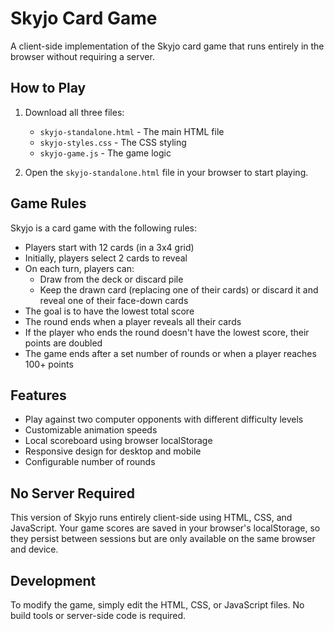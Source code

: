 # Skyjo Card Game

A client-side implementation of the Skyjo card game that runs entirely in the browser without requiring a server.

## How to Play

1. Download all three files:
   - `skyjo-standalone.html` - The main HTML file
   - `skyjo-styles.css` - The CSS styling
   - `skyjo-game.js` - The game logic

2. Open the `skyjo-standalone.html` file in your browser to start playing.

## Game Rules

Skyjo is a card game with the following rules:

- Players start with 12 cards (in a 3x4 grid)
- Initially, players select 2 cards to reveal
- On each turn, players can:
  - Draw from the deck or discard pile
  - Keep the drawn card (replacing one of their cards) or discard it and reveal one of their face-down cards
- The goal is to have the lowest total score
- The round ends when a player reveals all their cards
- If the player who ends the round doesn't have the lowest score, their points are doubled
- The game ends after a set number of rounds or when a player reaches 100+ points

## Features

- Play against two computer opponents with different difficulty levels
- Customizable animation speeds
- Local scoreboard using browser localStorage
- Responsive design for desktop and mobile
- Configurable number of rounds

## No Server Required

This version of Skyjo runs entirely client-side using HTML, CSS, and JavaScript. Your game scores are saved in your browser's localStorage, so they persist between sessions but are only available on the same browser and device.

## Development

To modify the game, simply edit the HTML, CSS, or JavaScript files. No build tools or server-side code is required. 
